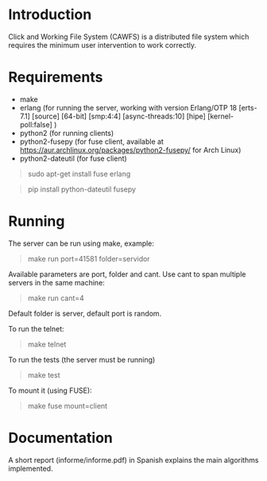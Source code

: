 Introduction
================
Click and Working File System (CAWFS) is a distributed file system which requires the minimum user intervention to work correctly.

Requirements
================
- make
- erlang (for running the server, working with version Erlang/OTP 18 [erts-7.1] [source] [64-bit] [smp:4:4] [async-threads:10] [hipe] [kernel-poll:false] )
- python2 (for running clients)
- python2-fusepy (for fuse client, available at https://aur.archlinux.org/packages/python2-fusepy/ for Arch Linux)
- python2-dateutil (for fuse client)


> sudo apt-get install fuse erlang

> pip install python-dateutil fusepy

Running
================
The server can be run using make, example:

> make run port=41581 folder=servidor

Available parameters are port, folder and cant. Use cant to span multiple servers in the same machine:

> make run cant=4

Default folder is server, default port is random.

To run the telnet:

> make telnet

To run the tests (the server must be running)

> make test

To mount it (using FUSE):

> make fuse mount=client

Documentation
================
A short report (informe/informe.pdf) in Spanish explains the main algorithms implemented.  
